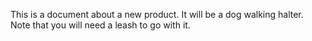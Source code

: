This is a document about a new product. It will be a dog walking halter.
Note that you will need a leash to go with it.